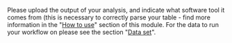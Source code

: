 
Please upload the output of your analysis, and indicate what software
tool it comes from (this is necessary to correctly parse your table - find more information in the "[How to use](https://proteobench.readthedocs.io/en/latest/available-modules/3-quant-lfq-peptidoform-dda/#how-to-use)" section of this module. For the data to run your workflow on please see the section "[Data set](https://proteobench.readthedocs.io/en/latest/available-modules/3-quant-lfq-peptidoform-dda/#data-set)".